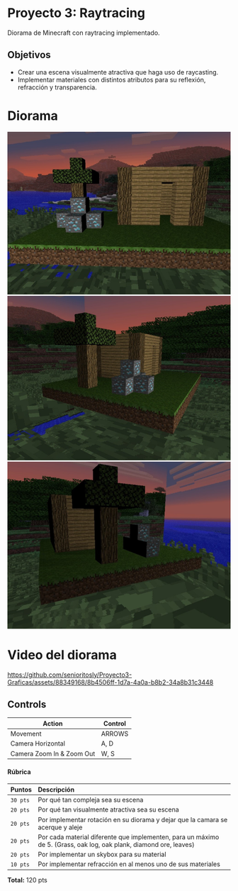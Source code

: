 # Proyecto 3: Raytracing
Diorama de Minecraft con raytracing implementado. 

## Objetivos
- Crear una escena visualmente atractiva que haga uso de raycasting.
- Implementar materiales con distintos atributos para su reflexión, refracción y transparencia.

# Diorama
![diorama1](diorama1.jpeg)
![diorama2](diorama2.jpeg)
![diorama3](diorama3.jpeg)

# Video del diorama
https://github.com/senioritosly/Proyecto3-Graficas/assets/88349168/8b4506ff-1d7a-4a0a-b8b2-34a8b31c3448

## Controls

| Action             | Control                                                                |
| ----------------- | ------------------------------------------------------------------ |
| Movement | ARROWS |
| Camera Horizontal | A, D |
| Camera Zoom In & Zoom Out | W, S |

#### Rúbrica

| Puntos | Descripción                     |
| :-------- | :-------------------------------- |
| `30 pts`              | Por qué tan compleja sea su escena |
| `20 pts`              | Por qué tan visualmente atractiva sea su escena |
| `20 pts`              | Por implementar rotación en su diorama y dejar que la camara se acerque y aleje |
| `20 pts`              | Por cada material diferente que implementen, para un máximo de 5. (Grass, oak log, oak plank, diamond ore, leaves) |
| `20 pts`              | Por implementar un skybox para su material |
| `10 pts`              | Por implementar refracción en al menos uno de sus materiales |

**Total:** 120 pts
